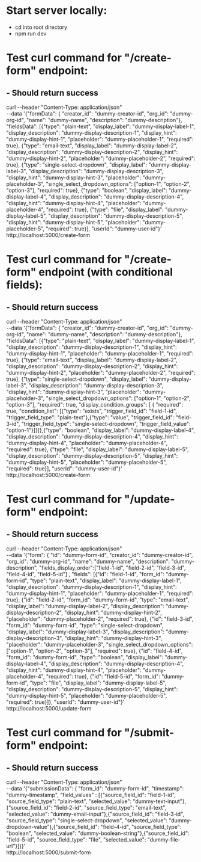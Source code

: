 # Start server locally: 
- cd into root directory
- npm run dev 

# Test curl command for "/create-form" endpoint:
## - Should return success

curl --header "Content-Type: application/json" \
  --data '{"formData": { "creator_id": "dummy-creator-id", "org_id": "dummy-org-id", "name": "dummy-name", "description": "dummy-description"}, "fieldsData": [{"type": "plain-text", "display_label": "dummy-display-label-1", "display_description": "dummy-display-description-1", "display_hint": "dummy-display-hint-1", "placeholder": "dummy-placeholder-1", "required": true}, {"type": "email-text", "display_label": "dummy-display-label-2", "display_description": "dummy-display-description-2", "display_hint": "dummy-display-hint-2", "placeholder": "dummy-placeholder-2", "required": true}, 
{"type": "single-select-dropdown", "display_label": "dummy-display-label-3", "display_description": "dummy-display-description-3", "display_hint": "dummy-display-hint-3", "placeholder": "dummy-placeholder-3", "single_select_dropdown_options": ["option-1", "option-2", "option-3"], "required": true}, 
{"type": "boolean", "display_label": "dummy-display-label-4", "display_description": "dummy-display-description-4", "display_hint": "dummy-display-hint-4", "placeholder": "dummy-placeholder-4", "required": true}, 
{"type": "file", "display_label": "dummy-display-label-5", "display_description": "dummy-display-description-5", "display_hint": "dummy-display-hint-5", "placeholder": "dummy-placeholder-5", "required": true}], "userId": "dummy-user-id"}' \
  http://localhost:5000/create-form 

# Test curl command for "/create-form" endpoint (with conditional fields):
## - Should return success

curl --header "Content-Type: application/json" \
  --data '{"formData": { "creator_id": "dummy-creator-id", "org_id": "dummy-org-id", "name": "dummy-name", "description": "dummy-description"}, "fieldsData": [{"type": "plain-text", "display_label": "dummy-display-label-1", "display_description": "dummy-display-description-1", "display_hint": "dummy-display-hint-1", "placeholder": "dummy-placeholder-1", "required": true}, {"type": "email-text", "display_label": "dummy-display-label-2", "display_description": "dummy-display-description-2", "display_hint": "dummy-display-hint-2", "placeholder": "dummy-placeholder-2", "required": true}, 
{"type": "single-select-dropdown", "display_label": "dummy-display-label-3", "display_description": "dummy-display-description-3", "display_hint": "dummy-display-hint-3", "placeholder": "dummy-placeholder-3", "single_select_dropdown_options": ["option-1", "option-2", "option-3"], "required": true, "display_condition_groups": [ { "required": true, "condition_list": [{"type": "exists", "trigger_field_id": "field-1-id", "trigger_field_type": "plain-text"},{"type": "value", "trigger_field_id": "field-3-id", "trigger_field_type": "single-select-dropdown", "trigger_field_value": "option-1"}]}]},{"type": "boolean", "display_label": "dummy-display-label-4", "display_description": "dummy-display-description-4", "display_hint": "dummy-display-hint-4", "placeholder": "dummy-placeholder-4", "required": true}, 
{"type": "file", "display_label": "dummy-display-label-5", "display_description": "dummy-display-description-5", "display_hint": "dummy-display-hint-5", "placeholder": "dummy-placeholder-5", "required": true}], "userId": "dummy-user-id"}' \
  http://localhost:5000/create-form 

# Test curl command for "/update-form" endpoint:
## - Should return success

curl --header "Content-Type: application/json" \
  --data '{"form": { "id": "dummy-form-id", "creator_id": "dummy-creator-id", "org_id": "dummy-org-id", "name": "dummy-name", "description": "dummy-description", "fields_display_order":["field-1-id", "field-2-id", "field-3-id", "field-4-id", "field-5-id"] , "fields": [{"id": "field-1-id", "form_id": "dummy-form-id", "type": "plain-text", "display_label": "dummy-display-label-1", "display_description": "dummy-display-description-1", "display_hint": "dummy-display-hint-1", "placeholder": "dummy-placeholder-1", "required": true}, {"id": "field-2-id", "form_id": "dummy-form-id", "type": "email-text", "display_label": "dummy-display-label-2", "display_description": "dummy-display-description-2", "display_hint": "dummy-display-hint-2", "placeholder": "dummy-placeholder-2", "required": true}, 
{"id": "field-3-id", "form_id": "dummy-form-id", "type": "single-select-dropdown", "display_label": "dummy-display-label-3", "display_description": "dummy-display-description-3", "display_hint": "dummy-display-hint-3", "placeholder": "dummy-placeholder-3", "single_select_dropdown_options": ["option-1", "option-2", "option-3"], "required": true}, 
{"id": "field-4-id", "form_id": "dummy-form-id", "type": "boolean", "display_label": "dummy-display-label-4", "display_description": "dummy-display-description-4", "display_hint": "dummy-display-hint-4", "placeholder": "dummy-placeholder-4", "required": true}, 
{"id": "field-5-id", "form_id": "dummy-form-id", "type": "file", "display_label": "dummy-display-label-5", "display_description": "dummy-display-description-5", "display_hint": "dummy-display-hint-5", "placeholder": "dummy-placeholder-5", "required": true}]}, "userId": "dummy-user-id"}' \
  http://localhost:5000/update-form 


# Test curl command for "/submit-form" endpoint:
## - Should return success

curl --header "Content-Type: application/json" \
  --data '{"submissionData": { "form_id": "dummy-form-id", "timestamp": "dummy-timestamp", "field_values" : [{"source_field_id": "field-1-id", "source_field_type": "plain-text", "selected_value": "dummy-text-input"},{"source_field_id": "field-2-id", "source_field_type": "email-text", "selected_value": "dummy-email-input"},{"source_field_id": "field-3-id", "source_field_type": "single-select-dropdown", "selected_value": "dummy-dropdown-value"},{"source_field_id": "field-4-id", "source_field_type": "boolean", "selected_value": "dummy-boolean-string"},{"source_field_id": "field-5-id", "source_field_type": "file", "selected_value": "dummy-file-url"}]}}' \
  http://localhost:5000/submit-form 